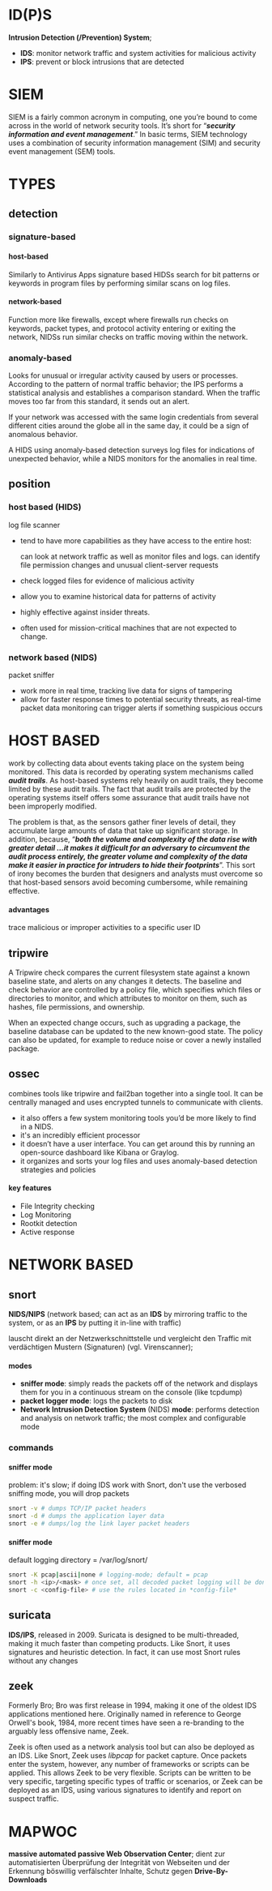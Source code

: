 # ID(P)S

**Intrusion Detection (/Prevention) System**; 

- **IDS**: monitor network traffic and system activities for malicious activity  
- **IPS**: prevent or block intrusions that are detected

# SIEM

SIEM is a fairly common acronym in computing, one you’re bound to come across in the world of network security tools. It’s short for “***security information and event management***.” In basic terms, SIEM technology uses a combination of security information management (SIM) and security event management (SEM) tools.

# TYPES

## detection

### signature-based

#### host-based

Similarly to Antivirus Apps signature based HIDSs search for bit patterns or keywords in program files by performing similar scans on log files.

#### network-based

Function more like firewalls, except where firewalls run checks on keywords, packet types, and protocol activity entering or exiting the network, NIDSs run similar checks on traffic moving within the network.

### anomaly-based

Looks for unusual or irregular activity caused by users or processes. According to the pattern of normal traffic behavior; the IPS performs a statistical analysis and establishes a comparison standard. When the traffic moves too far from this standard, it sends out an alert.

If your network was accessed with the same login credentials from several different cities around the globe all in the same day, it could be a sign of anomalous behavior.

A HIDS using anomaly-based detection surveys log files for indications of unexpected behavior, while a NIDS monitors for the anomalies in real time.

## position

### host based (HIDS)

log file scanner

- tend to have more capabilities as they have access to the entire host:

  can look at network traffic as well as monitor files and logs.
  can identify file permission changes and unusual client-server requests

- check logged files for evidence of malicious activity

- allow you to examine historical data for patterns of activity

- highly effective against insider threats.  

- often used for mission-critical machines that are not expected to change.

### network based (NIDS)

packet sniffer

- work more in real time, tracking live data for signs of tampering
- allow for faster response times to potential security threats, as real-time packet data monitoring can trigger alerts if something suspicious occurs

# HOST BASED

work by collecting data about events taking place on the system being monitored.  This data is recorded by operating system mechanisms called ***audit trails***. As host-based systems rely heavily on audit trails, they become limited by these audit trails. The fact that audit trails are protected by the operating systems itself offers some assurance that audit trails have not been improperly modified.

The problem is that, as the sensors gather finer levels of detail, they accumulate large amounts of data that take up significant storage.  In addition, because, “***both the volume and complexity of the data rise with greater detail ...it makes it difficult for an adversary to circumvent the audit process entirely, the greater volume and complexity of the data make it easier in practice for intruders to hide their footprints***”.  This sort of irony becomes the burden that designers and analysts must overcome so that host-based sensors avoid becoming cumbersome, while remaining effective.

#### advantages

trace malicious or improper activities to a specific user ID 

## tripwire

A Tripwire check compares the current filesystem state against a known baseline state, and alerts on any changes it detects. The baseline and check behavior are controlled by a policy file, which specifies which files or directories to monitor, and which attributes to monitor on them, such as hashes, file permissions, and ownership.

When an expected change occurs, such as upgrading a package, the baseline database can be updated to the new known-good state. The policy can also be updated, for example to reduce noise or cover a newly installed package. 

## ossec

combines tools like tripwire and fail2ban together into a single tool. It can be centrally managed and uses encrypted tunnels to communicate with clients.

- it also offers a few system monitoring tools you’d be more likely to find in a NIDS.
- it's an incredibly efficient processor
- it doesn’t have a user interface. You can get around this by running an open-source dashboard like Kibana or Graylog.
- it organizes and sorts your log files and uses anomaly-based detection strategies and policies

#### key features

- File Integrity checking
- Log Monitoring
- Rootkit detection
- Active response

# NETWORK BASED

## snort

**NIDS/NIPS** (network based; can act as an **IDS** by mirroring traffic to the system, or as an **IPS** by putting it in-line with traffic)

lauscht direkt an der Netzwerkschnittstelle und vergleicht den Traffic mit verdächtigen Mustern (Signaturen) (vgl. Virenscanner);

#### modes

- **sniffer mode**: simply reads the packets off of the network and displays them for you in a continuous stream on the console (like tcpdump)
- **packet logger mode**: logs the packets to disk
- **Network Intrusion Detection System** (NIDS) **mode**: performs detection and analysis on network traffic; the most complex and configurable mode

### commands

#### sniffer mode

problem: it's slow; if doing IDS work with Snort, don't use the verbosed sniffing mode, you will drop packets

```sh
snort -v # dumps TCP/IP packet headers 
snort -d # dumps the application layer data 
snort -e # dumps/log the link layer packet headers
```

#### sniffer mode

default logging directory = /var/log/snort/

```sh
snort -K pcap|ascii|none # logging-mode; default = pcap
snort -h <ip>/<mask> # once set, all decoded packet logging will be done relative to the home network address space (all decoded output will be logged into decode directories with the address of the foreign computer as  the directory name)
snort -c <config-file> # use the rules located in *config-file*
```

## suricata

**IDS/IPS**, released in 2009. Suricata is designed to be multi-threaded, making it much faster than competing products. Like Snort, it uses signatures and heuristic detection. In fact, it can use most Snort rules without any changes

## zeek

Formerly Bro; Bro was first release in 1994, making it one of the oldest IDS applications mentioned here. Originally named in reference to George Orwell's book, 1984, more recent times have seen a re-branding to the arguably less offensive name, Zeek.

Zeek is often used as a network analysis tool but can also be deployed as an IDS. Like Snort, Zeek uses *libpcap* for packet capture. Once packets enter the system, however, any number of frameworks or scripts can be applied. This allows Zeek to be very flexible. Scripts can be written to be very specific, targeting specific types of traffic or scenarios, or Zeek can be deployed as an IDS, using various signatures to identify and report on suspect traffic.

# MAPWOC

**massive automated passive Web Observation Center**; dient zur automatisierten Überprüfung der Integrität von Webseiten und der Erkennung böswillig verfälschter Inhalte, Schutz gegen **Drive-By-Downloads**